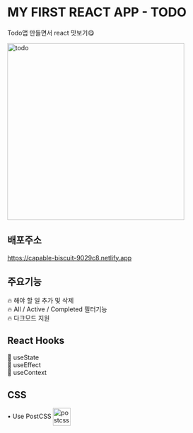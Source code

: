 # MY FIRST REACT APP - TODO

Todo앱 만들면서 react 맛보기😋 

<img width="400" alt="todo" src="https://github.com/haruyam15/todo/assets/110523397/76a7e5bc-1529-47c5-9e09-95af7c59d10f">

## 배포주소

https://capable-biscuit-9029c8.netlify.app

## 주요기능

🔥 해야 할 일 추가 및 삭제 \
🔥 All / Active / Completed 필터기능 \
🔥 다크모드 지원 

## React Hooks
🎣 useState \
🎣 useEffect \
🎣 useContext

## CSS
• Use PostCSS
<img width="40" alt="postcss" src="https://github.com/haruyam15/todo/assets/110523397/32c1f1f7-0d31-4164-a712-6d1fd8af89c7" align="center">
